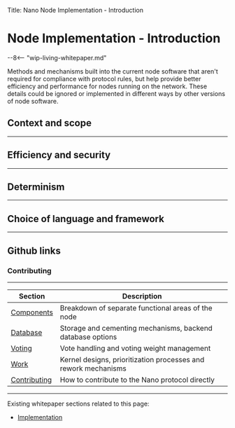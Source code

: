 Title: Nano Node Implementation - Introduction

# Node Implementation - Introduction

--8<-- "wip-living-whitepaper.md"

Methods and mechanisms built into the current node software that aren't required for compliance with protocol rules, but help provide better efficiency and performance for nodes running on the network. These details could be ignored or implemented in different ways by other versions of node software.

## Context and scope

---

## Efficiency and security

---

## Determinism

---

## Choice of language and framework

---

## Github links

### Contributing

---

| Section | Description |
|---------|-------------|
| [Components](components.md) | Breakdown of separate functional areas of the node | 
| [Database](database.md) | Storage and cementing mechanisms, backend database options | 
| [Voting](voting.md) | Vote handling and voting weight management | 
| [Work](work.md) | Kernel designs, prioritization processes and rework mechanisms | 
| [Contributing](/node-implementation/contributing/) | How to contribute to the Nano protocol directly | 

---

Existing whitepaper sections related to this page:

* [Implementation](/whitepaper/english/#implementation)